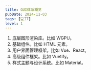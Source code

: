 ```yaml
---
title: GUI体系概览
pubDate: 2024-11-03
tags: [💻IT]
level: 1
---
```


1. 底层图形渲染库。比如 WGPU。
2. 基础组件。比如 HTML 元素。
3. 用户界面管理框架。比如 Vue、React。
4. 高级组件框架。比如 Vuetify。
5. 样式主题与设计系统。比如 Material。
